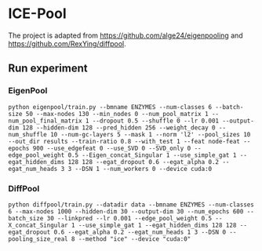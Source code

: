 # ICE-Pool

The project is adapted from https://github.com/alge24/eigenpooling and https://github.com/RexYing/diffpool.

## Run experiment
### EigenPool
`python eigenpool/train.py --bmname ENZYMES --num-classes 6 --batch-size 50 --max-nodes 130 --min_nodes 0 --num_pool_matrix 1 --num_pool_final_matrix 1 --dropout 0.5 --shuffle 0 --lr 0.001 --output-dim 128 --hidden-dim 128 --pred_hidden 256 --weight_decay 0 --num_shuffle 10 --num-gc-layers 5 --mask 1 --norm 'l2' --pool_sizes 10 --out_dir results --train-ratio 0.8 --with_test 1 --feat node-feat --epochs 900 --use_edgefeat 0 --use_SVD 0 --SVD_only 0 --edge_pool_weight 0.5 --Eigen_concat_Singular 1 --use_simple_gat 1 --egat_hidden_dims 128 128 --egat_dropout 0.6 --egat_alpha 0.2 --egat_num_heads 3 3 --DSN 1 --num_workers 0 --device cuda:0
`
### DiffPool
`python diffpool/train.py --datadir data --bmname ENZYMES --num-classes 6 --max-nodes 1000 --hidden-dim 30 --output-dim 30 --num_epochs 600 --batch_size 30 --linkpred --lr 0.001 --edge_pool_weight 0.5 --X_concat_Singular 1 --use_simple_gat 1 --egat_hidden_dims 128 128 --egat_dropout 0.6 --egat_alpha 0.2 --egat_num_heads 1 3 --DSN 0 --pooling_size_real 8 --method "ice" --device "cuda:0"
`
